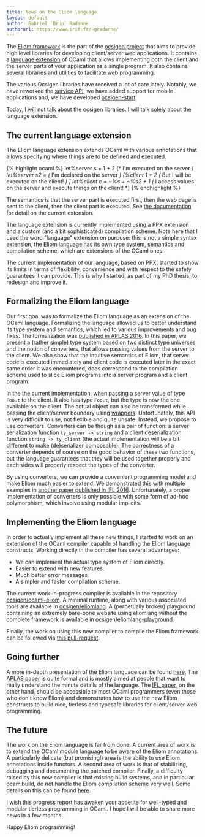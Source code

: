 ```yaml
---
title: News on the Eliom language
layout: default
author: Gabriel `Drup` Radanne
authorurl: https://www.irif.fr/~gradanne/
---
```


The [Eliom framework][eliom] is the part of the [ocsigen project][ocsigen] that aims to provide
high level libraries for developing client/server web applications.
It contains a [language extension][syntax] of OCaml that allows implementing both the client
and the server parts of your application as a single program. It also
contains [several libraries and utilities][manual] to facilitate web programming.

[ocsigen]: https://ocsigen.org
[eliom]: https://ocsigen.org/eliom/
[manual]: https://ocsigen.org/eliom/manual/
[syntax]: https://ocsigen.org/eliom/6.1/manual/ppx-syntax

The various Ocsigen libraries have received a lot of care
lately. Notably, we have reworked the [service API][announcement6], we
have added support for mobile applications and, we have developed
[ocsigen-start][ostart].

[announcement6]: https://ocsigen.github.io/blog/2016/12/12/eliom6/
[ostart]: https://github.com/ocsigen/ocsigen-start

Today, I will not talk about the ocsigen libraries. I will talk solely about
the language extension.

## The current language extension

The Eliom language extension extends OCaml with various annotations that
allows specifying where things are to be defined and executed.

{% highlight ocaml %}
let%server s = 1 + 2 (* I'm executed on the server *)
let%server s2 = (* I'm declared on the server *)
  [%client 1 + 2 (* But I will be executed on the client! *) ]
let%client c =
  ~%s + ~%s2 + 1
  (* I access values on the server and execute things on the client! *)
{% endhighlight %}

The semantics is that the server part is executed first,
then the web page is sent to the client,
then the client part is executed.
See [the documentation][syntax] for detail on the current extension.

The language extension is currently implemented using a PPX extension and
a custom (and a bit sophisticated) compilation scheme. Note here that I used
the word "language" extension on purpose: this is not a simple syntax extension,
the Eliom language has its own type system, semantics and compilation
scheme, which are extensions of the OCaml ones.

The current implementation of our language, based on PPX, started to
show its limits in terms of flexibility, convenience and with respect to
the safety guarantees it can provide. This is why I started, as part
of my PhD thesis, to redesign and improve it.

## Formalizing the Eliom language

Our first goal was to formalize the Eliom language as an extension of the OCaml
language. Formalizing the language allowed us to better understand its type 
system and semantics, which led to various improvements and bug fixes.
The formalization was [published in APLAS 2016][paperAPLAS]. In this paper,
we present a (rather simple) type system based on two distinct type
universes and the notion of converters, that allows passing values from
the server to the client. We also show that the intuitive semantics
of Eliom, that server code is executed immediately and client code is executed
later in the exact same order it was encountered, does correspond to the
compilation scheme used to slice Eliom programs into a server program and a
client program.

In the the current implementation, when passing
a server value of type `Foo.t` to the client. It also has type `Foo.t`,
but the type is now the one available on the client. The actual object
can also be transformed while passing the client/server boundary using
[wrappers][wrap]. Unfortunately, this API is very difficult to use, not
flexible and quite unsafe. Instead, we propose to use converters.
Converters can be though as a pair of function: a server serialization
function `ty_server -> string` and a client deserialization function
`string -> ty_client` (the actual implementation will be a bit different to make (de)serializer composable).
The correctness of a converter depends of course on the good behavior of these
two functions, but the language guarantees that they will be used together
properly and each sides will properly respect the types of the converter.

By using converters, we can provide a convenient programming model and make
Eliom much easier to extend. We demonstrated this with multiple examples in
[another paper published in IFL 2016][paperIFL].
Unfortunately, a proper implementation of converters is only possible
with some form of ad-hoc polymorphism, which involve using modular implicits.

[paperAPLAS]: https://hal.archives-ouvertes.fr/hal-01349774
[paperIFL]: https://hal.archives-ouvertes.fr/hal-01407898
[wrap]: https://ocsigen.org/eliom/6.1/manual/clientserver-wrapping

## Implementing the Eliom language

In order to actually implement all these new things, I started to work on an
extension of the OCaml compiler capable of handling the Eliom language
constructs. Working directly in the compiler has several advantages:

- We can implement the actual type system of Eliom directly.
- Easier to extend with new features.
- Much better error messages.
- A simpler and faster compilation scheme.

The current work-in-progress compiler is available in the repository
[ocsigen/ocaml-eliom][ocaml-eliom]. A minimal runtime,
along with various
associated tools are available in [ocsigen/eliomlang][eliomlang].
A (perpetually broken) playground containing an extremely bare-bone
website using eliomlang without the complete framework is available in [ocsigen/eliomlang-playground][playground].

Finally, the work on using this new compiler to compile the Eliom framework can be followed via [this pull-request][PR].

[ocaml-eliom]: https://github.com/ocsigen/ocaml-eliom
[eliomlang]: https://github.com/ocsigen/eliomlang
[playground]: https://github.com/ocsigen/eliomlang-playground
[PR]: https://github.com/ocsigen/eliom/pull/459

## Going further

A more in-depth presentation of the Eliom language can be found [here][slides].
The [APLAS paper][paperAPLAS] is quite formal and is mostly aimed at people
that want to really understand the minute details of the language. The
[IFL paper][paperIFL], on the other hand, should be accessible to most OCaml programmers
(even those who don't know Eliom) and demonstrates how to use the new Eliom
constructs to build nice, tierless and typesafe libraries for client/server
web programming.

[slides]: https://www.irif.fr/~gradanne/papers/eliom/talk_gallium.pdf

## The future

The work on the Eliom language is far from done. A current area of work
is to extend the OCaml module language to be aware of the Eliom annotations.
A particularly delicate (but promising!) area is the ability to use
Eliom annotations inside functors.
A second area of work is that of stabilizing, debugging and documenting the patched compiler.
Finally, a difficulty raised by this new compiler is that existing build systems,
and in particular ocamlbuild, do not handle the Eliom compilation scheme
very well. Some details on this can be found [here][PR].

I wish this progress report has awaken your appetite for well-typed
and modular tierless programming in OCaml. I hope I will be able to
share more news in a few months.

Happy Eliom programming!
